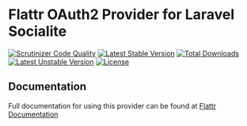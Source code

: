 # Flattr OAuth2 Provider for Laravel Socialite

[![Scrutinizer Code Quality](https://img.shields.io/scrutinizer/g/SocialiteProviders/Flattr.svg?style=flat-square)](https://scrutinizer-ci.com/g/SocialiteProviders/Flattr/?branch=master)
[![Latest Stable Version](https://img.shields.io/packagist/v/socialiteproviders/flattr.svg?style=flat-square)](https://packagist.org/packages/socialiteproviders/flattr)
[![Total Downloads](https://img.shields.io/packagist/dt/socialiteproviders/flattr.svg?style=flat-square)](https://packagist.org/packages/socialiteproviders/flattr)
[![Latest Unstable Version](https://img.shields.io/packagist/vpre/socialiteproviders/flattr.svg?style=flat-square)](https://packagist.org/packages/socialiteproviders/flattr)
[![License](https://img.shields.io/packagist/l/socialiteproviders/flattr.svg?style=flat-square)](https://packagist.org/packages/socialiteproviders/flattr)

## Documentation

Full documentation for using this provider can be found at [Flattr Documentation](http://socialiteproviders.github.io/providers/flattr/)
